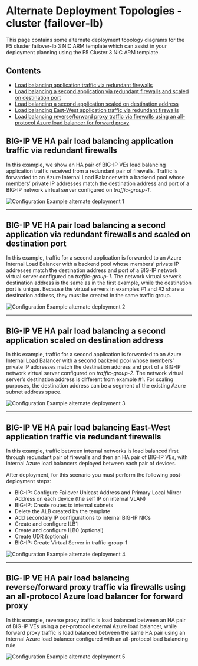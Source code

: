 # Alternate Deployment Topologies - cluster (failover-lb)

This page contains some alternate deployment topology diagrams for the F5 cluster failover-lb 3 NIC ARM template which can assist in your deployment planning using the F5 Cluster 3 NIC ARM template.

## Contents

- [Load balancing application traffic via redundant firewalls](#big-ip-ve-ha-pair-load-balancing-application-traffic-via-redundant-firewalls) 
- [Load balancing a second application via redundant firewalls and scaled on destination port](#big-ip-ve-ha-pair-load-balancing-a-second-application-via-redundant-firewalls-and-scaled-on-destination-port)
- [Load balancing a second application scaled on destination address](#big-ip-ve-ha-pair-load-balancing-a-second-application-scaled-on-destination-address)
- [Load balancing East-West application traffic via redundant firewalls](#big-ip-ve-ha-pair-load-balancing-east-west-application-traffic-via-redundant-firewalls)
- [Load balancing reverse/forward proxy traffic via firewalls using an all-protocol Azure load balancer for forward proxy](#big-ip-ve-ha-pair-load-balancing-reverse-forward-proxy-traffic-via-firewalls-using-an-all-protocol-azure-load-balancer-for-forward-proxy)

## BIG-IP VE HA pair load balancing application traffic via redundant firewalls

In this example, we show an HA pair of BIG-IP VEs load balancing application traffic received from a redundant pair of firewalls. Traffic is forwarded to an Azure Internal Load Balancer with a backend pool whose members’ private IP addresses match the destination address and port of a BIG-IP network virtual server configured on *traffic-group-1*.

![Configuration Example alternate deployment 1](images/alternate-diagram1.png)

---

## BIG-IP VE HA pair load balancing a second application via redundant firewalls and scaled on destination port

In this example, traffic for a second application is forwarded to an Azure Internal Load Balancer with a backend pool whose members’ private IP addresses match the destination address and port of a BIG-IP network virtual server configured on *traffic-group-1*. The network virtual server’s destination address is the same as in the first example, while the destination port is unique. Because the virtual servers in examples #1 and #2 share a destination address, they must be created in the same traffic group.

![Configuration Example alternate deployment 2](images/alternate-diagram2.png)

---

## BIG-IP VE HA pair load balancing a second application scaled on destination address

In this example, traffic for a second application is forwarded to an Azure Internal Load Balancer with a second backend pool whose members’ private IP addresses match the destination address and port of a BIG-IP network virtual server configured on *traffic-group-2*. The network virtual server’s destination address is different from example #1. For scaling purposes, the destination address can be a segment of the existing Azure subnet address space.

![Configuration Example alternate deployment 3](images/alternate-diagram3.png)

---

## BIG-IP VE HA pair load balancing East-West application traffic via redundant firewalls

In this example, traffic between internal networks is load balanced first through redundant pair of firewalls and then an HA pair of BIG-IP VEs, with internal Azure load balancers deployed between each pair of devices.

After deployment, for this scenario you must perform the following post-deployment steps:

- BIG-IP: Configure Failover Unicast Address and Primary Local Mirror Address on each device (the self IP on internal VLAN)
- BIG-IP: Create routes to internal subnets
- Delete the ALB created by the template
- Add secondary IP configurations to internal BIG-IP NICs
- Create and configure ILB1
- Create and configure ILB0 (optional)
- Create UDR (optional)
- BIG-IP: Create Virtual Server in traffic-group-1

![Configuration Example alternate deployment 4](images/alternate-diagram4.png)

---

## BIG-IP VE HA pair load balancing reverse/forward proxy traffic via firewalls using an all-protocol Azure load balancer for forward proxy

In this example, reverse proxy traffic is load balanced between an HA pair of BIG-IP VEs using a per-protocol external Azure load balancer, while forward proxy traffic is load balanced between the same HA pair using an internal Azure load balancer configured with an all-protocol load balancing rule.

![Configuration Example alternate deployment 5](images/alternate-diagram5.png)